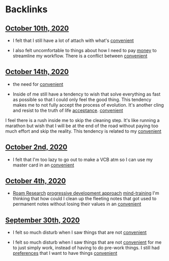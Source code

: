 
# Backlinks
## [October 10th, 2020](<October 10th, 2020.md>)
- I felt that I still have a lot of attach with what's [convenient](<convenient.md>)

- I also felt uncomfortable to things about how I need to pay [money](<money.md>) to streamline my workflow. There is a conflict between [convenient](<convenient.md>)

## [October 14th, 2020](<October 14th, 2020.md>)
- the need for [convenient](<convenient.md>)

- Inside of me still have a tendency to wish that solve everything as fast as possible so that I could only feel the good thing. This tendency makes me to not fully accept the process of evolution. It's another cling and resist to the truth of life [acceptance](<acceptance.md>). [convenient](<convenient.md>)

I feel there is a rush inside me to skip the cleaning step. It's like running a marathon but wish that I will be at the end of the road without paying too much effort and skip the reality. This tendency is related to my [convenient](<convenient.md>)

## [October 2nd, 2020](<October 2nd, 2020.md>)
- I felt that I'm too lazy to go out to make a VCB atm so I can use my master card in an [convenient](<convenient.md>)

## [October 4th, 2020](<October 4th, 2020.md>)
- [Roam Research](<Roam Research.md>) [progressive development approach](<progressive development approach.md>) [mind-training](<mind-training.md>) I'm thinking that how could I clean up the fleeting notes that got used to permanent notes without losing their values in an [convenient](<convenient.md>)

## [September 30th, 2020](<September 30th, 2020.md>)
- I felt so much disturb when I saw things that are not [convenient](<convenient.md>)

- I felt so much disturb when I saw things that are not [convenient](<convenient.md>) for me to just simply work, instead of having to do pre-work things. I still had [preferences](<preferences.md>) that I want to have things [convenient](<convenient.md>)

